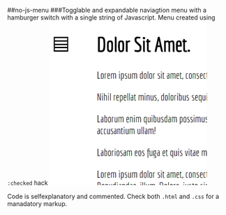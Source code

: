##no-js-menu
###Togglable and expandable naviagtion menu with a hamburger switch with a single string of Javascript.
Menu created using `:checked` hack
![no-js-menu awesome gif](no-js-menu.gif)

Code is selfexplanatory and commented.
Check both `.html` and `.css` for a manadatory markup.